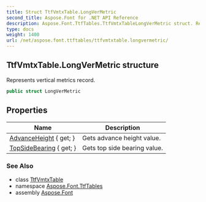 ```yaml
---
title: Struct TtfVmtxTable.LongVerMetric
second_title: Aspose.Font for .NET API Reference
description: Aspose.Font.TtfTables.TtfVmtxTableLongVerMetric struct. Represents vertical metrics record
type: docs
weight: 1400
url: /net/aspose.font.ttftables/ttfvmtxtable.longvermetric/
---
```

## TtfVmtxTable.LongVerMetric structure

Represents vertical metrics record.

```csharp
public struct LongVerMetric
```

## Properties

| Name | Description |
| --- | --- |
| [AdvanceHeight](../../aspose.font.ttftables/ttfvmtxtable.longvermetric/advanceheight) { get; } | Gets advance height value. |
| [TopSideBearing](../../aspose.font.ttftables/ttfvmtxtable.longvermetric/topsidebearing) { get; } | Gets top side bearing value. |

### See Also

* class [TtfVmtxTable](../ttfvmtxtable/)
* namespace [Aspose.Font.TtfTables](../../aspose.font.ttftables/)
* assembly [Aspose.Font](../../)


